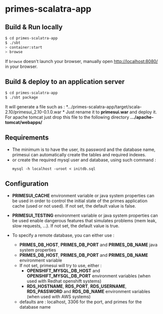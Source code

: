 # primes-scalatra-app #

## Build & Run locally ##

```sh
$ cd primes-scalatra-app
$ ./sbt
> container:start
> browse
```

If `browse` doesn't launch your browser, manually open [http://localhost:8080/](http://localhost:8080/) in your browser.

## Build & deploy to an application server  ##

```sh
$ cd primes-scalatra-app
$ ./sbt package
```
It will generate a file such as : 
*.../primes-scalatra-app/target/scala-2.10/primesui_2.10-0.1.0.war *
Just rename it to **primesui.war** and deploy it. For apache tomcat just drop this file to the following directory
**.../apache-tomcat/webapps/** 

## Requirements  ##

 - The minimum is to have the user, its password and the database name, primesui can automatically create the tables and required indexes.
 - or create the required mysql user and database, using such command :
   ```
   mysql -h localhost -uroot < initdb.sql
   ```


## Configuration ##

 * **PRIMESUI_CACHE** environment variable or java system properties can be used in order
   to control the initial state of the primes application cache (used or not used).
   If not set, the default value is false.

 * **PRIMESUI_TESTING** environment variable or java system properties can be used enable
   dangerous features that simulates problems (mem leak, slow requests, ...).
   If not set, the default value is true.

 * To specify a remote database, you can either use :
   - **PRIMES_DB_HOST**, **PRIMES_DB_PORT** and **PRIMES_DB_NAME** java system properties
   - **PRIMES_DB_HOST**, **PRIMES_DB_PORT** and **PRIMES_DB_NAME** environment variable
   - If not set, primesui will try to use, either : 
     - **OPENSHIFT_MYSQL_DB_HOST** and **OPENSHIFT_MYSQL_DB_PORT** environment variables (when used with Redhat openshift systems)
     - **RDS_HOSTNAME**, **RDS_PORT**, **RDS_USERNAME**, **RDS_PASSWORD** and **RDS_DB_NAME** environment variables (when used with  AWS systems)
   - defaults are : localhost, 3306 for the port, and primes for the database name



